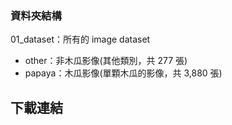 ### 資料夾結構
01_dataset：所有的 image dataset
- other：非木瓜影像(其他類別，共 277 張)
- papaya：木瓜影像(單顆木瓜的影像，共 3,880 張)

## 下載連結
